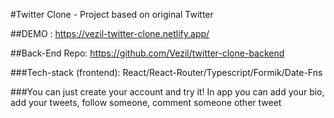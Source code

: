 #Twitter Clone - Project based on original Twitter

##DEMO : https://vezil-twitter-clone.netlify.app/

##Back-End Repo: https://github.com/Vezil/twitter-clone-backend

###Tech-stack (frontend): React/React-Router/Typescript/Formik/Date-Fns

###You can just create your account and try it! In app you can add your bio, add your tweets, follow someone, comment someone other tweet

